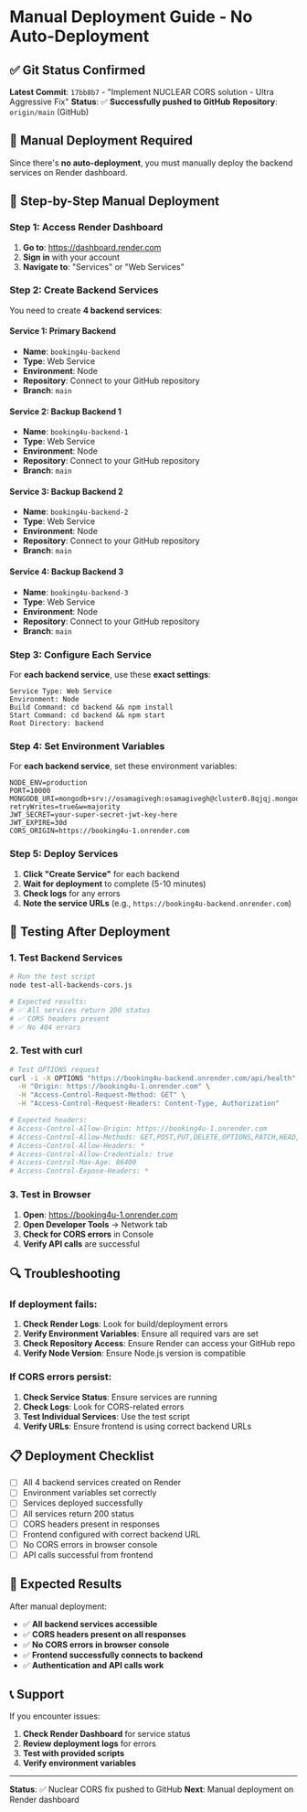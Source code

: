 # Manual Deployment Guide - No Auto-Deployment

## ✅ Git Status Confirmed

**Latest Commit**: `17bb8b7` - "Implement NUCLEAR CORS solution - Ultra Aggressive Fix"
**Status**: ✅ **Successfully pushed to GitHub**
**Repository**: `origin/main` (GitHub)

## 🚨 Manual Deployment Required

Since there's **no auto-deployment**, you must manually deploy the backend services on Render dashboard.

## 🚀 Step-by-Step Manual Deployment

### Step 1: Access Render Dashboard

1. **Go to**: https://dashboard.render.com
2. **Sign in** with your account
3. **Navigate to**: "Services" or "Web Services"

### Step 2: Create Backend Services

You need to create **4 backend services**:

#### Service 1: Primary Backend
- **Name**: `booking4u-backend`
- **Type**: Web Service
- **Environment**: Node
- **Repository**: Connect to your GitHub repository
- **Branch**: `main`

#### Service 2: Backup Backend 1
- **Name**: `booking4u-backend-1`
- **Type**: Web Service
- **Environment**: Node
- **Repository**: Connect to your GitHub repository
- **Branch**: `main`

#### Service 3: Backup Backend 2
- **Name**: `booking4u-backend-2`
- **Type**: Web Service
- **Environment**: Node
- **Repository**: Connect to your GitHub repository
- **Branch**: `main`

#### Service 4: Backup Backend 3
- **Name**: `booking4u-backend-3`
- **Type**: Web Service
- **Environment**: Node
- **Repository**: Connect to your GitHub repository
- **Branch**: `main`

### Step 3: Configure Each Service

For **each backend service**, use these **exact settings**:

```
Service Type: Web Service
Environment: Node
Build Command: cd backend && npm install
Start Command: cd backend && npm start
Root Directory: backend
```

### Step 4: Set Environment Variables

For **each backend service**, set these environment variables:

```env
NODE_ENV=production
PORT=10000
MONGODB_URI=mongodb+srv://osamagivegh:osamagivegh@cluster0.8qjqj.mongodb.net/booking4u?retryWrites=true&w=majority
JWT_SECRET=your-super-secret-jwt-key-here
JWT_EXPIRE=30d
CORS_ORIGIN=https://booking4u-1.onrender.com
```

### Step 5: Deploy Services

1. **Click "Create Service"** for each backend
2. **Wait for deployment** to complete (5-10 minutes)
3. **Check logs** for any errors
4. **Note the service URLs** (e.g., `https://booking4u-backend.onrender.com`)

## 🧪 Testing After Deployment

### 1. Test Backend Services

```bash
# Run the test script
node test-all-backends-cors.js

# Expected results:
# ✅ All services return 200 status
# ✅ CORS headers present
# ✅ No 404 errors
```

### 2. Test with curl

```bash
# Test OPTIONS request
curl -i -X OPTIONS "https://booking4u-backend.onrender.com/api/health" \
  -H "Origin: https://booking4u-1.onrender.com" \
  -H "Access-Control-Request-Method: GET" \
  -H "Access-Control-Request-Headers: Content-Type, Authorization"

# Expected headers:
# Access-Control-Allow-Origin: https://booking4u-1.onrender.com
# Access-Control-Allow-Methods: GET,POST,PUT,DELETE,OPTIONS,PATCH,HEAD,CONNECT,TRACE
# Access-Control-Allow-Headers: *
# Access-Control-Allow-Credentials: true
# Access-Control-Max-Age: 86400
# Access-Control-Expose-Headers: *
```

### 3. Test in Browser

1. **Open**: https://booking4u-1.onrender.com
2. **Open Developer Tools** → Network tab
3. **Check for CORS errors** in Console
4. **Verify API calls** are successful

## 🔍 Troubleshooting

### If deployment fails:

1. **Check Render Logs**: Look for build/deployment errors
2. **Verify Environment Variables**: Ensure all required vars are set
3. **Check Repository Access**: Ensure Render can access your GitHub repo
4. **Verify Node Version**: Ensure Node.js version is compatible

### If CORS errors persist:

1. **Check Service Status**: Ensure services are running
2. **Check Logs**: Look for CORS-related errors
3. **Test Individual Services**: Use the test script
4. **Verify URLs**: Ensure frontend is using correct backend URLs

## 📋 Deployment Checklist

- [ ] All 4 backend services created on Render
- [ ] Environment variables set correctly
- [ ] Services deployed successfully
- [ ] All services return 200 status
- [ ] CORS headers present in responses
- [ ] Frontend configured with correct backend URL
- [ ] No CORS errors in browser console
- [ ] API calls successful from frontend

## 🎯 Expected Results

After manual deployment:
- ✅ **All backend services accessible**
- ✅ **CORS headers present on all responses**
- ✅ **No CORS errors in browser console**
- ✅ **Frontend successfully connects to backend**
- ✅ **Authentication and API calls work**

## 📞 Support

If you encounter issues:
1. **Check Render Dashboard** for service status
2. **Review deployment logs** for errors
3. **Test with provided scripts**
4. **Verify environment variables**

---

**Status**: ✅ Nuclear CORS fix pushed to GitHub
**Next**: Manual deployment on Render dashboard

